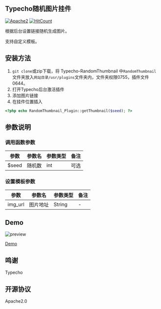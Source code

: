 ## Typecho随机图片挂件
[![Apache2](https://camo.githubusercontent.com/64d506383be67decddf8968e3b0072c3e9ba4a84/68747470733a2f2f696d672e736869656c64732e696f2f686578706d2f6c2f706c75672e737667)](LICENSE)
[![HitCount](http://hits.dwyl.io/LittleJake/Typecho-RandomThumbnail.svg)](http://hits.dwyl.io/LittleJake/Typecho-RandomThumbnail)


根据后台设置链接随机生成图片。

支持自定义模板。

## 安装方法

1. `git clone`或zip下载，将 Typecho-RandomThumbnail 中`RandomThumbnail`文件夹放入`网站目录/usr/plugins`文件夹内，文件夹权限0755，插件文件0644。
2. 打开Typecho后台激活插件
3. 添加图片链接
4. 在挂件位置插入
```php
<?php echo RandomThumbnail_Plugin::getThumbnail($seed); ?>
```
## 参数说明
### 调用函数参数
| 参数    | 参数名      | 参数类型 | 备注 |
| ------- | ----------- | -------- | ---- |
| $seed   | 随机数      | int      | 可选 |

### 设置模板参数
| 参数    | 参数名      | 参数类型  | 备注 |
| ------- | ---------- | -------- | ---- |
| img_url | 图片地址    | String   | - |


## Demo
![preview](https://cdn.jsdelivr.net/gh/LittleJake/blog-static-files@imgs/imgs/20200711112058.png)



[Demo](https://blog.littlejake.net/)

## 鸣谢
Typecho

## 开源协议
Apache2.0